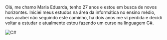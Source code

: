 Olá, me chamo Maria Eduarda, tenho 27 anos e estou em busca de novos horizontes. Iniciei meus estudos na área da informática no ensino médio, mas acabei não seguindo este caminho, há dois anos me vi perdida e decidi voltar a estudar e atualmente estou fazendo um curso na linguagem C#.

![C#](https://img.shields.io/badge/c%23-%23239120.svg?style=for-the-badge&logo=csharp&logoColor=white)

<!--
**leviantris/LevianTris** is a ✨ _special_ ✨ repository because its `README.md` (this file) appears on your GitHub profile.

Here are some ideas to get you started:

- 🔭 I’m currently working on ...
- 🌱 I’m currently learning ...
- 👯 I’m looking to collaborate on ...
- 🤔 I’m looking for help with ...
- 💬 Ask me about ...
- 📫 How to reach me: ...
- 😄 Pronouns: ...
- ⚡ Fun fact: ...
-->
